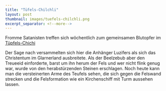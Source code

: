 ```yaml
---
title: "Tüfels-Chilchli"
layout: post
thumbnail: images/tuefels-chilchli.png
excerpt_separator: <!--more-->
---
```


Fromme Satanisten treffen sich wöchentlich zum gemeinsamen Blutopfer im [Tüpfels-Chichi](https://s.geo.admin.ch/2v7h0tohdedh)

Der Sage nach versammelten sich hier die Anhänger Luzifers als sich das Christentum im Glarnerland ausbreitete. Als der Beelzebub aber den Treueeid einforderte, barst um ihn herum der Fels und wer nicht flink genug war, wurde von den herabstürzenden Steinen erschlagen. Noch heute kann man die versteinerten Arme des Teufels sehen, die sich gegen die Felswand strecken und die Felsformation wie ein Kirchenschiff mit Turm aussehen lassen. 
<!--more -->
